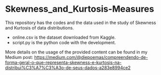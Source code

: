 # Skewness_and_Kurtosis-Measures


This repository has the codes and the data used in the study of Skewness and Kurtosis of data distributions. 

* online.csv is the dataset downloaded from Kaggle.
* script.py is the python code with the development.


More details on the usage of the provided content can be found in my Medium post: https://medium.com/@diepoemas/compreendendo-de-forma-geral-o-que-representa-skewness-e-kurtosis-na-distribui%C3%A7%C3%A3o-de-seus-dados-a283e8994ce2


